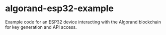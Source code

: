 # algorand-esp32-example
Example code for an ESP32 device interacting with the Algorand blockchain for key generation and API access.

